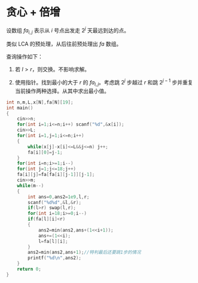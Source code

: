 # 贪心 + 倍增

设数组 $fa_{i,j}$ 表示从 $i$ 号点出发走 $2^j$ 天最远到达的点。

类似 LCA 的预处理，从后往前预处理出 $fa$ 数组。

查询操作如下：

1. 若 $l>r$，则交换。不影响求解。

2. 使用指针。找到最小的大于 $r$ 的 $fa_{l,j}$。考虑跳 $2^j$ 步越过 $r$ 和跳 $2^{j-1}$ 步并重复当前操作两种选择。从其中求出最小值。

```cpp
int n,m,L,x[N],fa[N][19];
int main()
{
	cin>>n;
	for(int i=1;i<=n;i++) scanf("%d",&x[i]);
	cin>>L;
	for(int i=1,j=1;i<=n;i++)
	{
		while(x[j]-x[i]<=L&&j<=n) j++;
		fa[i][0]=j-1;
	} 
	for(int i=n;i>=1;i--)
	for(int j=1;j<=18;j++)
	fa[i][j]=fa[fa[i][j-1]][j-1];
	cin>>m;
	while(m--)
	{
		int ans=0,ans2=1e9,l,r;
		scanf("%d%d",&l,&r);
		if(l>r) swap(l,r);
		for(int i=18;i>=0;i--)
		if(fa[l][i]<r)
		{
			ans2=min(ans2,ans+(1<<i+1));
			ans+=(1<<i);
			l=fa[l][i];
		}
		ans2=min(ans2,ans+1);//特判最后还要跳1步的情况
		printf("%d\n",ans2);
	}
	return 0;
}

```
